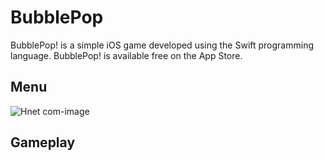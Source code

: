 # BubblePop
BubblePop! is a simple iOS game developed using the Swift programming language. BubblePop! is available free on the App Store.

##  Menu

![Hnet com-image](https://user-images.githubusercontent.com/62505788/165939408-2b1a9633-7a68-4ccb-8da3-8d316e81a019.png)

## Gameplay


